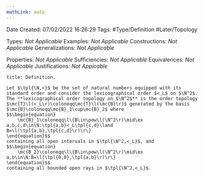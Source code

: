 ```yaml
---
mathLink: auto
---
```


<div class="topSpace"></div>

Date Created: 07/02/2022 16:26:29
Tags: #Type/Definition #Later/Topology

Types: _Not Applicable_
Examples: _Not Applicable_
Constructions: _Not Applicable_
Generalizations: _Not Applicable_

Properties: _Not Applicable_
Sufficiencies: _Not Applicable_
Equivalences: _Not Applicable_
Justifications: _Not Appicable_

``` ad-Definition
title: Definition.

Let $\tpl{\N,<}$ be the set of natural numbers equipped with its standard order and consider the lexicographical order $<_L$ on $\N^2$. The **lexicographical order topology on $\N^2$** is the order topology $\mc{T}\l(<_L\r)\coloneqq\mc{T}\l(\mc{B}\r)$ generated by the basis $\mc{B}\coloneqq\mc{B}_1\cup\mc{B}_2$ where
$$\begin{equation}
    \mc{B}_1\coloneqq\l\{B\in\pow\l(\N^2\r)\mid\ex a,b,c,d\in\N:\tpl{a,b}<_L\tpl{c,d}\land B=\l(\tpl{a,b},\tpl{c,d}\r)\r\}
\end{equation}$$
containing all open intervals in $\tpl{\N^2,<_L}$, and
$$\begin{equation}
    \mc{B_2}\coloneqq\l\{B\in\pow\l(\N^2\r)\mid\ex a,b\in\N:B=\l[\tpl{0,0},\tpl{a,b}\r)\r\}
\end{equation}$$
containing all bounded open rays in $\tpl{\N^2,<_L}$.

```
